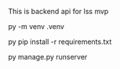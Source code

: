 This is backend api for lss mvp

py -m venv .venv

py pip install -r requirements.txt

py manage.py runserver
